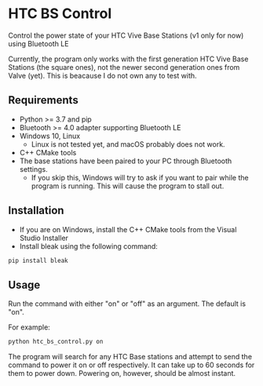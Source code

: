 # HTC BS Control
Control the power state of your HTC Vive Base Stations (v1 only for now) using Bluetooth LE
 
Currently, the program only works with the first generation HTC Vive Base Stations (the square ones), not the newer second generation ones from Valve (yet). This is beacause I do not own any to test with.

## Requirements
- Python >= 3.7 and pip
- Bluetooth >= 4.0 adapter supporting Bluetooth LE
- Windows 10, Linux
    - Linux is not tested yet, and macOS probably does not work.
- C++ CMake tools 
- The base stations have been paired to your PC through Bluetooth settings.
    - If you skip this, Windows will try to ask if you want to pair while the program is running. This will cause the program to stall out.

## Installation
- If you are on Windows, install the C++ CMake tools from the Visual Studio Installer
- Install bleak using the following command:
```bash
pip install bleak 
```

 
## Usage
Run the command with either "on" or "off" as an argument. The default is "on". 
 
For example: 
```bash
python htc_bs_control.py on
```
The program will search for any HTC Base stations and attempt to send the command to power it on or off respectively. It can take up to 60 seconds for them to power down. Powering on, however, should be almost instant.
